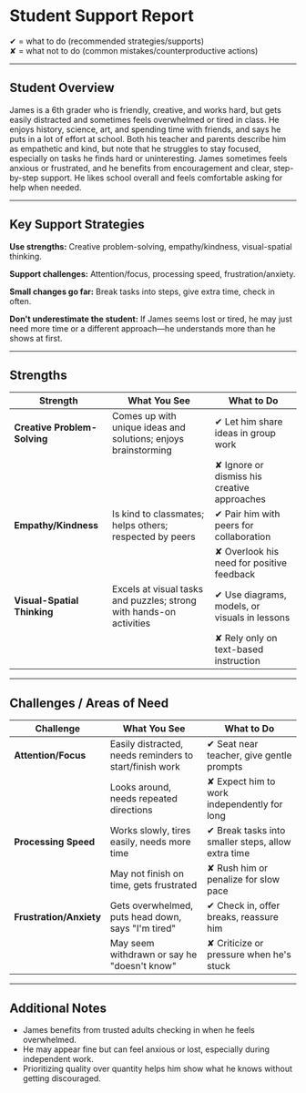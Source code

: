 # Student Support Report

✔ = what to do (recommended strategies/supports)  
✘ = what not to do (common mistakes/counterproductive actions)

---

## Student Overview

James is a 6th grader who is friendly, creative, and works hard, but gets easily distracted and sometimes feels overwhelmed or tired in class. He enjoys history, science, art, and spending time with friends, and says he puts in a lot of effort at school. Both his teacher and parents describe him as empathetic and kind, but note that he struggles to stay focused, especially on tasks he finds hard or uninteresting. James sometimes feels anxious or frustrated, and he benefits from encouragement and clear, step-by-step support. He likes school overall and feels comfortable asking for help when needed.

---

## Key Support Strategies

**Use strengths:** Creative problem-solving, empathy/kindness, visual-spatial thinking.

**Support challenges:** Attention/focus, processing speed, frustration/anxiety.

**Small changes go far:** Break tasks into steps, give extra time, check in often.

**Don't underestimate the student:** If James seems lost or tired, he may just need more time or a different approach—he understands more than he shows at first.

---

## Strengths

| Strength                | What You See                                   | What to Do                                   |
|-------------------------|------------------------------------------------|----------------------------------------------|
| **Creative Problem-Solving** | Comes up with unique ideas and solutions; enjoys brainstorming | ✔ Let him share ideas in group work          |
|                         |                                                | ✘ Ignore or dismiss his creative approaches  |
| **Empathy/Kindness**    | Is kind to classmates; helps others; respected by peers | ✔ Pair him with peers for collaboration      |
|                         |                                                | ✘ Overlook his need for positive feedback    |
| **Visual-Spatial Thinking** | Excels at visual tasks and puzzles; strong with hands-on activities | ✔ Use diagrams, models, or visuals in lessons|
|                         |                                                | ✘ Rely only on text-based instruction        |

---

## Challenges / Areas of Need

| Challenge               | What You See                                   | What to Do                                   |
|-------------------------|------------------------------------------------|----------------------------------------------|
| **Attention/Focus**     | Easily distracted, needs reminders to start/finish work | ✔ Seat near teacher, give gentle prompts     |
|                         | Looks around, needs repeated directions        | ✘ Expect him to work independently for long  |
| **Processing Speed**    | Works slowly, tires easily, needs more time    | ✔ Break tasks into smaller steps, allow extra time |
|                         | May not finish on time, gets frustrated        | ✘ Rush him or penalize for slow pace         |
| **Frustration/Anxiety** | Gets overwhelmed, puts head down, says "I'm tired" | ✔ Check in, offer breaks, reassure him       |
|                         | May seem withdrawn or say he "doesn't know"    | ✘ Criticize or pressure when he's stuck      |

---

## Additional Notes

- James benefits from trusted adults checking in when he feels overwhelmed.
- He may appear fine but can feel anxious or lost, especially during independent work.
- Prioritizing quality over quantity helps him show what he knows without getting discouraged.